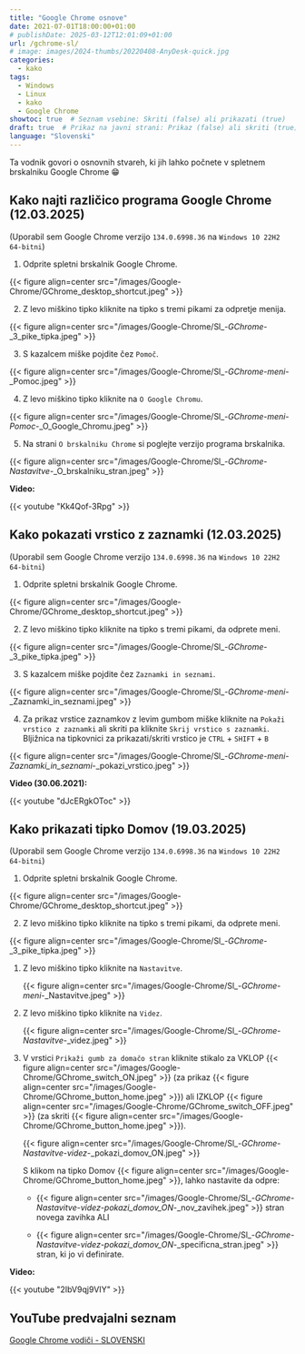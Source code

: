 ```yaml
---
title: "Google Chrome osnove"
date: 2021-07-01T18:00:00+01:00
# publishDate: 2025-03-12T12:01:09+01:00
url: /gchrome-sl/
# image: images/2024-thumbs/20220408-AnyDesk-quick.jpg
categories: 
  - kako
tags: 
  - Windows
  - Linux
  - kako
  - Google Chrome
showtoc: true  # Seznam vsebine: Skriti (false) ali prikazati (true)
draft: true  # Prikaz na javni strani: Prikaz (false) ali skriti (true)
language: "Slovenski"
---
```


Ta vodnik govori o osnovnih stvareh, ki jih lahko počnete v spletnem brskalniku Google Chrome 😁

## Kako najti različico programa Google Chrome (12.03.2025)

(Uporabil sem Google Chrome verzijo `134.0.6998.36` na `Windows 10 22H2 64-bitni`)

1. Odprite spletni brskalnik Google Chrome.

 {{< figure align=center src="/images/Google-Chrome/GChrome_desktop_shortcut.jpeg" >}}

2. Z levo miškino tipko kliknite na tipko s tremi pikami za odpretje menija.

 {{< figure align=center src="/images/Google-Chrome/Sl_-_GChrome_-_3_pike_tipka.jpeg" >}}

3. S kazalcem miške pojdite čez `Pomoč`.

 {{< figure align=center src="/images/Google-Chrome/Sl_-_GChrome_-_meni_-_Pomoc.jpeg" >}}

4. Z levo miškino tipko kliknite na `O Google Chromu`.

 {{< figure align=center src="/images/Google-Chrome/Sl_-_GChrome_-_meni_-_Pomoc_-_O_Google_Chromu.jpeg" >}}

5. Na strani `O brskalniku Chrome` si poglejte verzijo programa brskalnika.

 {{< figure align=center src="/images/Google-Chrome/Sl_-_GChrome_-_Nastavitve_-_O_brskalniku_stran.jpeg" >}}

**Video:**

{{< youtube "Kk4Qof-3Rpg" >}}

## Kako pokazati vrstico z zaznamki (12.03.2025)

(Uporabil sem Google Chrome verzijo `134.0.6998.36` na `Windows 10 22H2 64-bitni`)

1. Odprite spletni brskalnik Google Chrome.

 {{< figure align=center src="/images/Google-Chrome/GChrome_desktop_shortcut.jpeg" >}}

2. Z levo miškino tipko kliknite na tipko s tremi pikami, da odprete meni.

 {{< figure align=center src="/images/Google-Chrome/Sl_-_GChrome_-_3_pike_tipka.jpeg" >}}

3. S kazalcem miške pojdite čez `Zaznamki in seznami`.

 {{< figure align=center src="/images/Google-Chrome/Sl_-_GChrome_-_meni_-_Zaznamki_in_seznami.jpeg" >}}

4. Za prikaz vrstice zaznamkov z levim gumbom miške kliknite na `Pokaži vrstico z zaznamki` ali skriti pa kliknite `Skrij vrstico s zaznamki`. Bljižnica na tipkovnici za prikazati/skriti vrstico je `CTRL` + `SHIFT` + `B`

 {{< figure align=center src="/images/Google-Chrome/Sl_-_GChrome_-_meni_-_Zaznamki_in_seznami_-_pokazi_vrstico.jpeg" >}}

**Video (30.06.2021):**

{{< youtube "dJcERgkOToc" >}}

## Kako prikazati tipko Domov (19.03.2025)

(Uporabil sem Google Chrome verzijo `134.0.6998.36` na `Windows 10 22H2 64-bitni`)

1. Odprite spletni brskalnik Google Chrome.

 {{< figure align=center src="/images/Google-Chrome/GChrome_desktop_shortcut.jpeg" >}}

2. Z levo miškino tipko kliknite na tipko s tremi pikami, da odprete meni.

 {{< figure align=center src="/images/Google-Chrome/Sl_-_GChrome_-_3_pike_tipka.jpeg" >}}

1. Z levo miškino tipko kliknite na `Nastavitve`.
   
   {{< figure align=center src="/images/Google-Chrome/Sl_-_GChrome_-_meni_-_Nastavitve.jpeg" >}}

2. Z levo miškino tipko kliknite na `Videz`.
   
   {{< figure align=center src="/images/Google-Chrome/Sl_-_GChrome_-_Nastavitve_-_videz.jpeg" >}}

3. V vrstici `Prikaži gumb za domačo stran` kliknite stikalo za VKLOP {{< figure align=center src="/images/Google-Chrome/GChrome_switch_ON.jpeg" >}} (za prikaz {{< figure align=center src="/images/Google-Chrome/GChrome_button_home.jpeg" >}}) ali IZKLOP {{< figure align=center src="/images/Google-Chrome/GChrome_switch_OFF.jpeg" >}} (za skriti {{< figure align=center src="/images/Google-Chrome/GChrome_button_home.jpeg" >}}).
   
   {{< figure align=center src="/images/Google-Chrome/Sl_-_GChrome_-_Nastavitve_-_videz_-_pokazi_domov_ON.jpeg" >}}

   S klikom na tipko Domov {{< figure align=center src="/images/Google-Chrome/GChrome_button_home.jpeg" >}}, lahko nastavite da odpre:
   
      - {{< figure align=center src="/images/Google-Chrome/Sl_-_GChrome_-_Nastavitve_-_videz_-_pokazi_domov_ON_-_nov_zavihek.jpeg" >}} stran novega zavihka ALI
   
      - {{< figure align=center src="/images/Google-Chrome/Sl_-_GChrome_-_Nastavitve_-_videz_-_pokazi_domov_ON_-_specificna_stran.jpeg" >}} stran, ki jo vi definirate.

**Video:**

{{< youtube "2IbV9qj9VIY" >}}

## YouTube predvajalni seznam

[Google Chrome vodiči - SLOVENSKI](https://www.youtube.com/playlist?list=PLbvZxzmdNckz9HYQyjkBTiQu0GxfCDjwf "Kliknite/tapnite da odprete YouTube predcajalni seznam!")

